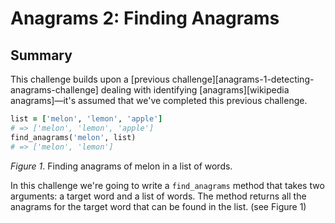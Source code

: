 # Anagrams 2: Finding Anagrams

## Summary
This challenge builds upon a [previous challenge][anagrams-1-detecting-anagrams-challenge] dealing with identifying [anagrams][wikipedia anagrams]—it's assumed that we've completed this previous challenge.

```ruby
list = ['melon', 'lemon', 'apple']
# => ['melon', 'lemon', 'apple']
find_anagrams('melon', list)
# => ['melon', 'lemon']
```
*Figure 1*. Finding anagrams of melon in a list of words.

In this challenge we're going to write a `find_anagrams` method that takes two arguments: a target word and a list of words.  The method returns all the anagrams for the target word that can be found in the list. (see Figure 1)
